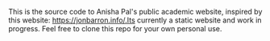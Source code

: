 This is the source code to Anisha Pal's public academic website, inspired by this website: https://jonbarron.info/.Its currently a static website and work in progress. Feel free to clone this repo for your own personal use. 
